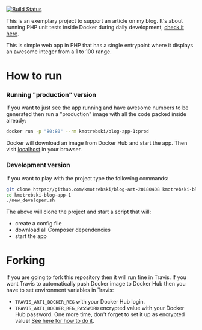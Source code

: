 [![Build Status](https://travis-ci.org/kmotrebski/blog-art-20180408.svg?branch=master)](https://travis-ci.org/kmotrebski/blog-art-20180408)

This is an exemplary project to support an article on my blog. It's about running PHP unit tests inside Docker during daily development, [check it here](https://kmotrebski.github.io/2018/05/26/phpunit-inside-docker.html). 

This is simple web app in PHP that has a single entrypoint where it displays an awesome integer from a 1 to 100 range.

# How to run

### Running "production" version

If you want to just see the app running and have awesome numbers to be generated then run a "production" image with all the code packed inside already:
```bash
docker run -p "80:80" --rm kmotrebski/blog-app-1:prod
```
Docker will download an image from Docker Hub and start the app. Then visit [localhost](http://localhost) in your browser.

### Development version

If you want to play with the project type the following commands:

```bash
git clone https://github.com/kmotrebski/blog-art-20180408 kmotrebski-blog-app-1
cd kmotrebski-blog-app-1
./new_developer.sh
```
The above will clone the project and start a script that will:
- create a config file
- download all Composer dependencies 
- start the app

# Forking

If you are going to fork this repository then it will run fine in Travis. If you want Travis to automatically push Docker image to Docker Hub then you have to set environment variables in Travis:

- `TRAVIS_ART1_DOCKER_REG` with your Docker Hub login.
- `TRAVIS_ART1_DOCKER_REG_PASSWORD` encrypted value  with your Docker Hub password. One more time, don't forget to set it up as encrypted value! [See here for how to do it](https://docs.travis-ci.com/user/environment-variables/#Defining-encrypted-variables-in-.travis.yml).

